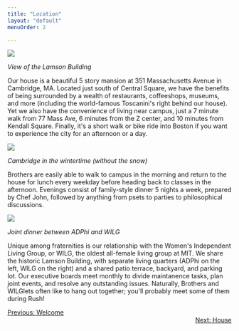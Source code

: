 ```yaml
---
title: "Location"
layout: "default"
menuOrder: 2

---
```



<img src="/images/house1.jpg">

*View of the Lamson Building*

Our house is a beautiful 5 story mansion at 351 Massachusetts Avenue in Cambridge, MA. Located just south of Central Square, we have the benefits of being surrounded by a wealth of restaurants, coffeeshops, museums, and more (including the world-famous Toscanini's right behind our house). Yet we also have the convenience of living near campus, just a 7 minute walk from 77 Mass Ave, 6 minutes from the Z center, and 10 minutes from Kendall Square. Finally, it's a short walk or bike ride into Boston if you want to experience the city for an afternoon or a day.

<img src="/images/street1.jpg">

*Cambridge in the wintertime (without the snow)*

Brothers are easily able to walk to campus in the morning and return to the house for lunch every weekday before heading back to classes in the afternoon. Evenings consist of family-style dinner 5 nights a week, prepared by Chef John, followed by anything from psets to parties to philosophical discussions.

<img src="/images/wilg.jpg">

*Joint dinner between ADPhi and WILG*

Unique among fraternities is our relationship with the Women's Independent Living Group, or WILG, the oldest all-female living group at MIT. We share the historic Lamson Building, with separate living quarters (ADPhi on the left, WILG on the right) and a shared patio terrace, backyard, and parking lot. Our executive boards meet monthly to divide maintanence tasks, plan joint events, and resolve any outstanding issues. Naturally, Brothers and WILGlets often like to hang out together; you'll probably meet some of them during Rush!

<div align="left" class="prev">
  <a href="/welcome.html">Previous: Welcome</a>
</div>

<div align="right" class="next">
  <a href="/house.html">Next: House</a>
</div>
